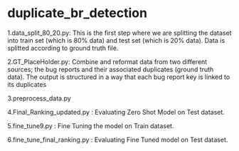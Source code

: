 # duplicate_br_detection
1.data_split_80_20.py: This is the first step where we are splitting the dataset into train set (which is 80% data) and test set (which is 20% data). Data is splitted according to ground truth file.

2.GT_PlaceHolder.py: Combine and reformat data from two different sources; the bug reports and their associated duplicates (ground truth data). The output is structured in a way that each bug report key is linked to its duplicates

3.preprocess_data.py

4.Final_Ranking_updated.py : Evaluating Zero Shot Model on Test dataset.

5.fine_tune9.py : Fine Tuning the model on Train dataset.

6.fine_tune_final_ranking.py : Evaluating Fine Tuned model on Test dataset.


